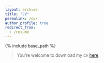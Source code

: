 ```yaml
---
layout: archive
title: "CV"
permalink: /cv/
author_profile: true
redirect_from:
  - /resume
---
```


{% include base_path %}

> You're welcome to download my cv [here](https://foreverpiano.github.io/files/Hangliang_CV.pdf).